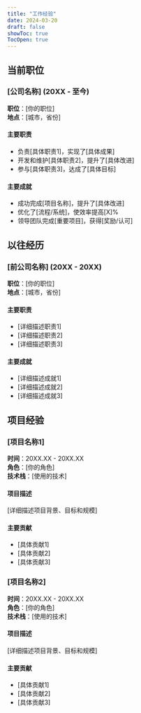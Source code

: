 ```yaml
---
title: "工作经验"
date: 2024-03-20
draft: false
showToc: true
TocOpen: true
---
```


## 当前职位

### [公司名称] (20XX - 至今)
**职位**：[你的职位]  
**地点**：[城市，省份]

#### 主要职责
- 负责[具体职责1]，实现了[具体成果]
- 开发和维护[具体职责2]，提升了[具体改进]
- 参与[具体职责3]，达成了[具体目标]

#### 主要成就
- 成功完成[项目名称]，提升了[具体改进]
- 优化了[流程/系统]，使效率提高[X]%
- 领导团队完成[重要项目]，获得[奖励/认可]

## 以往经历

### [前公司名称] (20XX - 20XX)
**职位**：[你的职位]  
**地点**：[城市，省份]

#### 主要职责
- [详细描述职责1]
- [详细描述职责2]
- [详细描述职责3]

#### 主要成就
- [详细描述成就1]
- [详细描述成就2]
- [详细描述成就3]

## 项目经验

### [项目名称1]
**时间**：20XX.XX - 20XX.XX  
**角色**：[你的角色]  
**技术栈**：[使用的技术]

#### 项目描述
[详细描述项目背景、目标和规模]

#### 主要贡献
- [具体贡献1]
- [具体贡献2]
- [具体贡献3]

### [项目名称2]
**时间**：20XX.XX - 20XX.XX  
**角色**：[你的角色]  
**技术栈**：[使用的技术]

#### 项目描述
[详细描述项目背景、目标和规模]

#### 主要贡献
- [具体贡献1]
- [具体贡献2]
- [具体贡献3]
